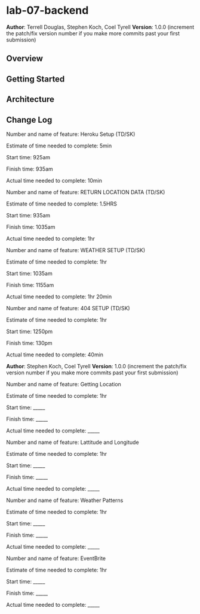 # lab-07-backend
**Author**: Terrell Douglas, Stephen Koch, Coel Tyrell
**Version**: 1.0.0 (increment the patch/fix version number if you make more commits past your first submission)

## Overview
<!-- Provide a high level overview of what this application is and why you are building it, beyond the fact that it's an assignment for this class. (i.e. What's your problem domain?) -->

## Getting Started
<!-- What are the steps that a user must take in order to build this app on their own machine and get it running? -->

## Architecture
<!-- Provide a detailed description of the application design. What technologies (languages, libraries, etc) you're using, and any other relevant design information. -->

## Change Log
<!-- Use this area to document the iterative changes made to your application as each feature is successfully implemented. Use time stamps. Here's an examples:

11-5-2019 1:30pm - Application now has a fully-functional express server, with a GET route for the location resource.

## Credits and Collaborations
Terrell Douglas, Stephen Koch
-->

Number and name of feature: Heroku Setup (TD/SK)

Estimate of time needed to complete: 5min

Start time: 925am

Finish time: 935am

Actual time needed to complete: 10min



Number and name of feature: RETURN LOCATION DATA (TD/SK)

Estimate of time needed to complete: 1.5HRS

Start time: 935am

Finish time: 1035am

Actual time needed to complete: 1hr


Number and name of feature: WEATHER SETUP (TD/SK)

Estimate of time needed to complete: 1hr

Start time: 1035am

Finish time: 1155am

Actual time needed to complete: 1hr 20min


Number and name of feature: 404 SETUP (TD/SK)

Estimate of time needed to complete: 1hr

Start time: 1250pm

Finish time: 130pm

Actual time needed to complete: 40min

<!-- LAB 07 APIs -->
**Author**: Stephen Koch, Coel Tyrell
**Version**: 1.0.0 (increment the patch/fix version number if you make more commits past your first submission)

Number and name of feature: Getting Location

Estimate of time needed to complete: 1hr

Start time: _____

Finish time: _____



Actual time needed to complete: _____

Number and name of feature: Lattitude and Longitude

Estimate of time needed to complete: 1hr

Start time: _____

Finish time: _____



Actual time needed to complete: _____

Number and name of feature: Weather Patterns

Estimate of time needed to complete: 1hr

Start time: _____

Finish time: _____

Actual time needed to complete: _____



Number and name of feature: EventBrite

Estimate of time needed to complete: 1hr

Start time: _____

Finish time: _____

Actual time needed to complete: _____